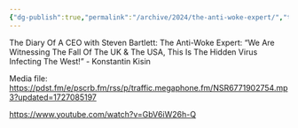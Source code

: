 ```yaml
---
{"dg-publish":true,"permalink":"/archive/2024/the-anti-woke-expert/","tags":["podcast"],"created":"2024-10-04 11:19:00 am","updated":"2024-10-04 11:19:40 am"}
---
```



The Diary Of A CEO with Steven Bartlett: The Anti-Woke Expert: “We Are Witnessing The Fall Of The UK & The USA, This Is The Hidden Virus Infecting The West!” - Konstantin Kisin

Media file: https://pdst.fm/e/pscrb.fm/rss/p/traffic.megaphone.fm/NSR6771902754.mp3?updated=1727085197


https://www.youtube.com/watch?v=GbV6iW26h-Q

